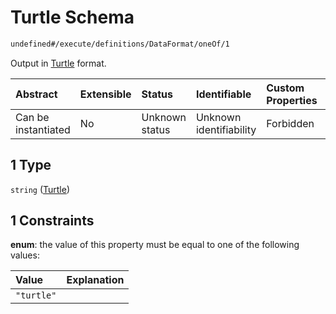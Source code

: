 # Turtle Schema

```txt
undefined#/execute/definitions/DataFormat/oneOf/1
```

Output in [Turtle](https://www.w3.org/TR/turtle/) format.

| Abstract            | Extensible | Status         | Identifiable            | Custom Properties | Additional Properties | Access Restrictions | Defined In                                                                     |
| :------------------ | :--------- | :------------- | :---------------------- | :---------------- | :-------------------- | :------------------ | :----------------------------------------------------------------------------- |
| Can be instantiated | No         | Unknown status | Unknown identifiability | Forbidden         | Allowed               | none                | [okp4-cognitarium.json\*](schema/okp4-cognitarium.json "open original schema") |

## 1 Type

`string` ([Turtle](okp4-cognitarium-executemsg-definitions-dataformat-oneof-turtle.md))

## 1 Constraints

**enum**: the value of this property must be equal to one of the following values:

| Value      | Explanation |
| :--------- | :---------- |
| `"turtle"` |             |

